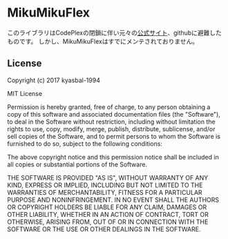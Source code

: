 # MikuMikuFlex

このライブラリはCodePlexの閉鎖に伴い元々の[公式サイト](https://mmflex.codeplex.com/)、githubに避難したものです。
しかし、MikuMikuFlexはすでにメンテされておりません。

## License

Copyright (c) 2017 kyasbal-1994

MIT License

Permission is hereby granted, free of charge, to any person obtaining
a copy of this software and associated documentation files (the
"Software"), to deal in the Software without restriction, including
without limitation the rights to use, copy, modify, merge, publish,
distribute, sublicense, and/or sell copies of the Software, and to
permit persons to whom the Software is furnished to do so, subject to
the following conditions:

The above copyright notice and this permission notice shall be
included in all copies or substantial portions of the Software.

THE SOFTWARE IS PROVIDED "AS IS", WITHOUT WARRANTY OF ANY KIND,
EXPRESS OR IMPLIED, INCLUDING BUT NOT LIMITED TO THE WARRANTIES OF
MERCHANTABILITY, FITNESS FOR A PARTICULAR PURPOSE AND
NONINFRINGEMENT. IN NO EVENT SHALL THE AUTHORS OR COPYRIGHT HOLDERS BE
LIABLE FOR ANY CLAIM, DAMAGES OR OTHER LIABILITY, WHETHER IN AN ACTION
OF CONTRACT, TORT OR OTHERWISE, ARISING FROM, OUT OF OR IN CONNECTION
WITH THE SOFTWARE OR THE USE OR OTHER DEALINGS IN THE SOFTWARE.
